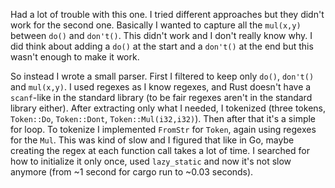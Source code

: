 Had a lot of trouble with this one. I tried different approaches but they didn't work for the second one. Basically I wanted to capture all the `mul(x,y)` between `do()` and `don't()`. This didn't work and I don't really know why. I did think about adding a `do()` at the start and a `don't()` at the end but this wasn't enough to make it work.

So instead I wrote a small parser. First I filtered to keep only `do()`, `don't()` and `mul(x,y)`. I used regexes as I know regexes, and Rust doesn't have a `scanf`-like in the standard library (to be fair regexes aren't in the standard library either). After extracting only what I needed, I tokenized (three tokens, `Token::Do`, `Token::Dont`, `Token::Mul(i32,i32)`). Then after that it's a simple for loop. To tokenize I implemented `FromStr` for `Token`, again using regexes for the `Mul`. This was kind of slow and I figured that like in Go, maybe creating the regex at each function call takes a lot of time. I searched for how to initialize it only once, used `lazy_static` and now it's not slow anymore (from ~1 second for cargo run to ~0.03 seconds).

